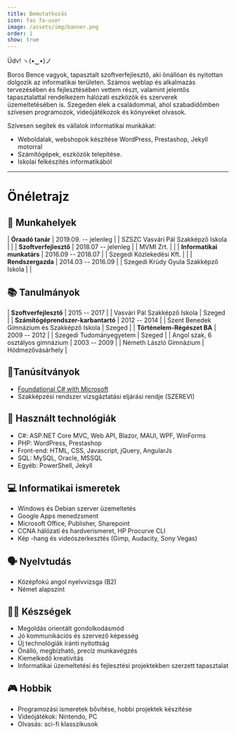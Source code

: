 ```yaml
---
title: Bemutatkozás
icon: fas fa-user
image: /assets/img/banner.png
order: 1
show: true
---
```


Üdv! ヽ(•‿•)ノ

Boros Bence vagyok, tapasztalt szoftverfejlesztő, aki önállóan és nyitottan dolgozik az informatikai területen. Számos weblap és alkalmazás tervezésében és fejlesztésében vettem részt, valamint jelentős tapasztalattal rendelkezem hálózati eszközök és szerverek üzemeltetésében is. Szegeden élek a családommal, ahol szabadidőmben szívesen programozok, videójátékozok és könyveket olvasok.

Szívesen segítek és vállalok informatikai munkákat:
- Weboldalak, webshopok készítése WordPress, Prestashop, Jekyll motorral
- Számítógépek, eszközök telepítése.
- Iskolai felkészítés informatikából

***

# Önéletrajz

## 💼 Munkahelyek

| **Óraadó tanár** | 2019.09. -- jelenleg |
| SZSZC Vasvári Pál Szakképző Iskola |  |
| **Szoftverfejlesztő** | 2018.07 -- jelenleg |
| MVMI Zrt. |  |
| **Informatikai munkatárs** | 2016.09 -- 2018.07 |
| Szegedi Közlekedési Kft. |  |
| **Rendszergazda** | 2014.03 -- 2016.09 |
| Szegedi Krúdy Gyula Szakképző Iskola |  |

## 📚 Tanulmányok

| **Szoftverfejlesztő** | 2015 -- 2017 |
| Vasvári Pál Szakképző Iskola | Szeged |
| **Számítógéprendszer-karbantartó** | 2012 -- 2014 |
| Szent Benedek Gimnázium és Szakképző Iskola | Szeged |
| **Történelem-Régészet BA** | 2009 -- 2012 |
| Szegedi Tudományegyetem | Szeged |
| Angol szak, 6 osztályos gimnázium | 2003 -- 2009 |
| Németh László Gimnázium | Hódmezővásárhely |

## 📜Tanúsítványok
- [Foundational C# with Microsoft](https://www.freecodecamp.org/certification/benzo90/foundational-c-sharp-with-microsoft)
- Szakképzési rendszer vizsgáztatási eljárási rendje (SZEREVI)

## 🧰 Használt technológiák
- C#: ASP.NET Core MVC, Web API, Blazor, MAUI, WPF, WinForms
- PHP: WordPress, Prestashop
- Front-end: HTML, CSS, Javascript, jQuery, AngularJs
- SQL: MySQL, Oracle, MSSQL
- Egyéb: PowerShell, Jekyll

## 💻 Informatikai ismeretek
- Windows és Debian szerver üzemeltetés
- Google Apps menedzsment
- Microsoft Office, Publisher, Sharepoint
- CCNA hálózati és hardverismeret, HP Procurve CLI
- Kép -hang és videószerkesztés (Gimp, Audacity, Sony Vegas)

## 🗣 Nyelvtudás
- Középfokú angol nyelvvizsga (B2)
- Német alapszint

## 🤹‍♀️ Készségek
- Megoldás orientált gondolkodásmód
- Jó kommunikációs és szervező képesség
- Új technológiák iránti nyitottság
- Önálló, megbízható, precíz munkavégzés
- Kiemelkedő kreativitás
- Informatikai üzemeltetési és fejlesztési projektekben szerzett tapasztalat

## 🎮 Hobbik
- Programozási ismeretek bővítése, hobbi projektek készítése
- Videójátékok: Nintendo, PC
- Olvasás: sci-fi klasszikusok
